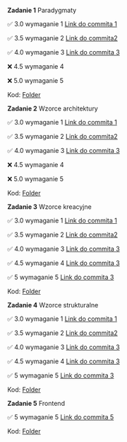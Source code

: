 **Zadanie 1** Paradygmaty

:white_check_mark: 3.0 wymaganie 1 [Link do commita 1](https://github.com/BartoszMa/projektowanie-obiektowe/commit/1b3b8212174df20610ff5f0c43a464ceac5c1c6f)

:white_check_mark: 3.5 wymaganie 2 [Link do commita2 ](https://github.com/BartoszMa/projektowanie-obiektowe/commit/0e341a2e327eade1968cd1ebe44f53230022cbbd)

:white_check_mark: 4.0 wymaganie 3 [Link do commita 3](https://github.com/BartoszMa/projektowanie-obiektowe/commit/5bf5e217a9c78c77fe8c48cf08b57bcdd611aa14)

:x: 4.5 wymaganie 4

:x: 5.0 wymaganie 5

Kod: [Folder](https://github.com/BartoszMa/projektowanie-obiektowe/tree/main/lab1_pascal)

**Zadanie 2** Wzorce architektury

:white_check_mark: 3.0 wymaganie 1 [Link do commita 1](https://github.com/BartoszMa/projektowanie-obiektowe/commit/a783d601a472f711cc13b24903d90550e89f8b68)

:white_check_mark: 3.5 wymaganie 2 [Link do commita2 ](https://github.com/BartoszMa/projektowanie-obiektowe/commit/1f9a2a0d45f4fb160fdc2dfe71d0842c723f48c0)

:white_check_mark: 4.0 wymaganie 3 [Link do commita 3](https://github.com/BartoszMa/projektowanie-obiektowe/commit/5c0c74e139ccd6d5ad61ee874a8745e9c924bfe8)

:x: 4.5 wymaganie 4

:x: 5.0 wymaganie 5

Kod: [Folder](https://github.com/BartoszMa/projektowanie-obiektowe/tree/main/lab2_php/lab2)

**Zadanie 3** Wzorce kreacyjne

:white_check_mark: 3.0 wymaganie 1 [Link do commita 1](https://github.com/BartoszMa/projektowanie-obiektowe/commit/a3683596504e58f18ed08222fbc7e40dbd413e7e)

:white_check_mark: 3.5 wymaganie 2 [Link do commita2 ](https://github.com/BartoszMa/projektowanie-obiektowe/commit/0c446f548e0a0e55cb05c3b558a0acd092af35c7)

:white_check_mark: 4.0 wymaganie 3 [Link do commita 3](https://github.com/BartoszMa/projektowanie-obiektowe/commit/888e0c652ec6ed0e883a8ef4bacc3cd326ae1107)

:white_check_mark: 4.5 wymaganie 4 [Link do commita 3](https://github.com/BartoszMa/projektowanie-obiektowe/commit/888e0c652ec6ed0e883a8ef4bacc3cd326ae1107)

:white_check_mark: 5 wymaganie 5 [Link do commita 3](https://github.com/BartoszMa/projektowanie-obiektowe/commit/72c6fa2356fe40200981b7ccf453d985a1e053b6)

Kod: [Folder](https://github.com/BartoszMa/projektowanie-obiektowe/tree/main/lab3)

**Zadanie 4** Wzorce strukturalne

:white_check_mark: 3.0 wymaganie 1 [Link do commita 1](https://github.com/BartoszMa/projektowanie-obiektowe/commit/7cdd216b8e243bd83e5b28f659f0415e4ba6587c)

:white_check_mark: 3.5 wymaganie 2 [Link do commita2 ](https://github.com/BartoszMa/projektowanie-obiektowe/commit/5ba4c27984542466cf5970d56647b916b2902c2f)

:white_check_mark: 4.0 wymaganie 3 [Link do commita 3](https://github.com/BartoszMa/projektowanie-obiektowe/commit/4ecd2a78b46fbbefec51a157608ddcd3f564df7d)

:white_check_mark: 4.5 wymaganie 4 [Link do commita 3](https://github.com/BartoszMa/projektowanie-obiektowe/commit/4ecd2a78b46fbbefec51a157608ddcd3f564df7d)

:white_check_mark: 5 wymaganie 5 [Link do commita 3](https://github.com/BartoszMa/projektowanie-obiektowe/commit/46c15d9a644250aab2c7bebe3c760d3895207774)

Kod: [Folder](https://github.com/BartoszMa/projektowanie-obiektowe/tree/main/lab4)

**Zadanie 5** Frontend

:white_check_mark: 5 wymaganie 5 [Link do commita 5](https://github.com/BartoszMa/projektowanie-obiektowe/commit/88819fd4a498f6f7e4bcd3e72853d4045dee63e5)

Kod: [Folder](https://github.com/BartoszMa/projektowanie-obiektowe/tree/main/lab5)

